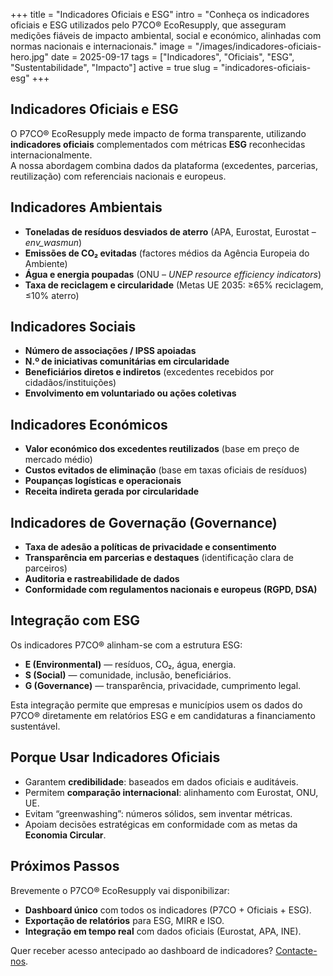 +++
title = "Indicadores Oficiais e ESG"
intro = "Conheça os indicadores oficiais e ESG utilizados pelo P7CO® EcoResupply, que asseguram medições fiáveis de impacto ambiental, social e económico, alinhadas com normas nacionais e internacionais."
image = "/images/indicadores-oficiais-hero.jpg"
date = 2025-09-17
tags = ["Indicadores", "Oficiais", "ESG", "Sustentabilidade", "Impacto"]
active = true
slug = "indicadores-oficiais-esg"
+++

## Indicadores Oficiais e ESG

O P7CO® EcoResupply mede impacto de forma transparente, utilizando **indicadores oficiais** complementados com métricas **ESG** reconhecidas internacionalmente.  
A nossa abordagem combina dados da plataforma (excedentes, parcerias, reutilização) com referenciais nacionais e europeus.

## Indicadores Ambientais

- **Toneladas de resíduos desviados de aterro** (APA, Eurostat, Eurostat – *env_wasmun*)  
- **Emissões de CO₂ evitadas** (factores médios da Agência Europeia do Ambiente)  
- **Água e energia poupadas** (ONU – *UNEP resource efficiency indicators*)  
- **Taxa de reciclagem e circularidade** (Metas UE 2035: ≥65% reciclagem, ≤10% aterro)  

## Indicadores Sociais

- **Número de associações / IPSS apoiadas**  
- **N.º de iniciativas comunitárias em circularidade**  
- **Beneficiários diretos e indiretos** (excedentes recebidos por cidadãos/instituições)  
- **Envolvimento em voluntariado ou ações coletivas**  

## Indicadores Económicos

- **Valor económico dos excedentes reutilizados** (base em preço de mercado médio)  
- **Custos evitados de eliminação** (base em taxas oficiais de resíduos)  
- **Poupanças logísticas e operacionais**  
- **Receita indireta gerada por circularidade**  

## Indicadores de Governação (Governance)

- **Taxa de adesão a políticas de privacidade e consentimento**  
- **Transparência em parcerias e destaques** (identificação clara de parceiros)  
- **Auditoria e rastreabilidade de dados**  
- **Conformidade com regulamentos nacionais e europeus (RGPD, DSA)**  

## Integração com ESG

Os indicadores P7CO® alinham-se com a estrutura ESG:

- **E (Environmental)** — resíduos, CO₂, água, energia.  
- **S (Social)** — comunidade, inclusão, beneficiários.  
- **G (Governance)** — transparência, privacidade, cumprimento legal.  

Esta integração permite que empresas e municípios usem os dados do P7CO® diretamente em relatórios ESG e em candidaturas a financiamento sustentável.

## Porque Usar Indicadores Oficiais

- Garantem **credibilidade**: baseados em dados oficiais e auditáveis.  
- Permitem **comparação internacional**: alinhamento com Eurostat, ONU, UE.  
- Evitam “greenwashing”: números sólidos, sem inventar métricas.  
- Apoiam decisões estratégicas em conformidade com as metas da **Economia Circular**.  

## Próximos Passos

Brevemente o P7CO® EcoResupply vai disponibilizar:

- **Dashboard único** com todos os indicadores (P7CO + Oficiais + ESG).  
- **Exportação de relatórios** para ESG, MIRR e ISO.  
- **Integração em tempo real** com dados oficiais (Eurostat, APA, INE).  

Quer receber acesso antecipado ao dashboard de indicadores? [Contacte-nos](/pt/home/contact).
